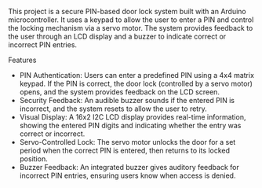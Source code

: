 This project is a secure PIN-based door lock system built with an Arduino microcontroller. It uses a keypad to allow the user to enter a PIN and control the locking mechanism via a servo motor. The system provides feedback to the user through an LCD display and a buzzer to indicate correct or incorrect PIN entries.

Features
- PIN Authentication: Users can enter a predefined PIN using a 4x4 matrix keypad. If the PIN is correct, the door lock (controlled by a servo motor) opens, and the system provides feedback on the LCD screen.
- Security Feedback: An audible buzzer sounds if the entered PIN is incorrect, and the system resets to allow the user to retry.
- Visual Display: A 16x2 I2C LCD display provides real-time information, showing the entered PIN digits and indicating whether the entry was correct or incorrect.
- Servo-Controlled Lock: The servo motor unlocks the door for a set period when the correct PIN is entered, then returns to its locked position.
- Buzzer Feedback: An integrated buzzer gives auditory feedback for incorrect PIN entries, ensuring users know when access is denied.
